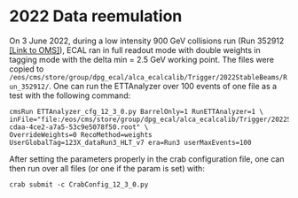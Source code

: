 # 2022 Data reemulation

On 3 June 2022, during a low intensity 900 GeV collisions run (Run 352912 [[Link to OMS]](https://cmsoms.cern.ch/cms/runs/report?cms_run=352912&cms_run_sequence=GLOBAL-RUN)),
ECAL ran in full readout mode with double weights in tagging mode with the delta min = 2.5 GeV working point. The files were copied to `/eos/cms/store/group/dpg_ecal/alca_ecalcalib/Trigger/2022StableBeams/Run_352912/`. One 
can run the ETTAnalyzer over 100 events of one file as a test with the following command:

```
cmsRun ETTAnalyzer_cfg_12_3_0.py BarrelOnly=1 RunETTAnalyzer=1 \ 
inFile="file:/eos/cms/store/group/dpg_ecal/alca_ecalcalib/Trigger/2022StableBeams/Run_352912/dfe92cc8-cdaa-4ce2-a7a5-53c9e5078f50.root" \
OverrideWeights=0 RecoMethod=weights UserGlobalTag=123X_dataRun3_HLT_v7 era=Run3 userMaxEvents=100
```

After setting the parameters properly in the crab configuration file, one can then run over all files (or one if the param is set) with:

```
crab submit -c CrabConfig_12_3_0.py 
```
